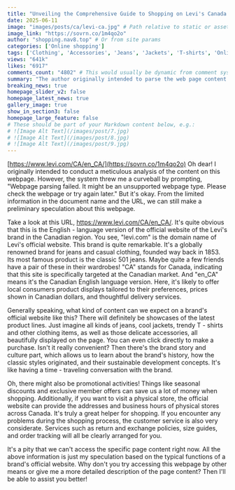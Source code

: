 ```yaml
---
title: "Unveiling the Comprehensive Guide to Shopping on Levi's Canada Official Website"
date: 2025-06-11
image: "images/posts/ca/levi-ca.jpg" # Path relative to static or assets
image_link: "https://sovrn.co/1m4qo2o"
author: "shopping.nav8.top" # Or from site params
categories: ['Online shopping']
tags: ['Clothing', 'Accessories', 'Jeans', 'Jackets', 'T-shirts', 'Online store services', 'Free delivery service', 'Customer service', 'Promotion information services', 'Flexible Return and Exchange Service', 'Purchase Guide Service', 'Store query service', 'Order tracking service']
views: "641k"
likes: "6917"
comments_count: "4802" # This would usually be dynamic from comment system
summary: "The author originally intended to parse the web page content but encountered a web page parsing failed prompt. However, based on the URL, it is speculated that this is the English version of the Levi's Canada official website. Usually, official websites have new product displays, brand stories, promotional activities, etc., and can also provide store information and customer service. Unfortunately, the page content cannot be obtained. You can try to access it in a different way or supplement the description."
breaking_news: true   
homepage_slider_v2: false  
homepage_latest_news: true  
gallery_image: true  
show_in_section3: false
homepage_large_feature: false
# These should be part of your Markdown content below, e.g.:
# ![Image Alt Text](/images/post/7.jpg)
# ![Image Alt Text](/images/post/8.jpg)
# ![Image Alt Text](/images/post/9.jpg)
---
```

[https://www.levi.com/CA/en_CA/](https://sovrn.co/1m4qo2o)
Oh dear! I originally intended to conduct a meticulous analysis of the content on this webpage. However, the system threw me a curveball by prompting, "Webpage parsing failed. It might be an unsupported webpage type. Please check the webpage or try again later." But it's okay. From the limited information in the document name and the URL, we can still make a preliminary speculation about this webpage.

Take a look at this URL, https://www.levi.com/CA/en_CA/. It's quite obvious that this is the English - language version of the official website of the Levi's brand in the Canadian region. You see, "levi.com" is the domain name of Levi's official website. This brand is quite remarkable. It's a globally renowned brand for jeans and casual clothing, founded way back in 1853. Its most famous product is the classic 501 jeans. Maybe quite a few friends have a pair of these in their wardrobes! "CA" stands for Canada, indicating that this site is specifically targeted at the Canadian market. And "en_CA" means it's the Canadian English language version. Here, it's likely to offer local consumers product displays tailored to their preferences, prices shown in Canadian dollars, and thoughtful delivery services.

Generally speaking, what kind of content can we expect on a brand's official website like this? There will definitely be showcases of the latest product lines. Just imagine all kinds of jeans, cool jackets, trendy T - shirts and other clothing items, as well as those delicate accessories, all beautifully displayed on the page. You can even click directly to make a purchase. Isn't it really convenient? Then there's the brand story and culture part, which allows us to learn about the brand's history, how the classic styles originated, and their sustainable development concepts. It's like having a time - traveling conversation with the brand.

Oh, there might also be promotional activities! Things like seasonal discounts and exclusive member offers can save us a lot of money when shopping. Additionally, if you want to visit a physical store, the official website can provide the addresses and business hours of physical stores across Canada. It's truly a great helper for shopping. If you encounter any problems during the shopping process, the customer service is also very considerate. Services such as return and exchange policies, size guides, and order tracking will all be clearly arranged for you.

It's a pity that we can't access the specific page content right now. All the above information is just my speculation based on the typical functions of a brand's official website. Why don't you try accessing this webpage by other means or give me a more detailed description of the page content? Then I'll be able to assist you better! 

